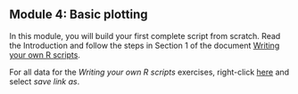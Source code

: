 Module 4: Basic plotting
---

In this module, you will build your first complete script from scratch. Read the Introduction and follow the steps in Section 1 of the document [Writing your own R scripts](https://github.com/ClaudiaBrauer/A-very-short-introduction-to-R/blob/master/documents/Writing_your_own_R_scripts.pdf).

For all data for the *Writing your own R scripts* exercises, right-click [here](https://github.com/ClaudiaBrauer/A-very-short-introduction-to-R/blob/master/documents/data%20for%20writing%20your%20own%20R%20scripts.zip) and select *save link as*. 
